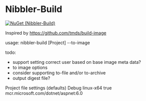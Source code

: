 ﻿# Nibbler-Build

[![NuGet (Nibbler-Build)](https://img.shields.io/nuget/v/Nibbler-Build)](https://www.nuget.org/packages/Nibbler-Build/)

Inspired by https://github.com/tmds/build-image

usage: nibbler-build [Project] --to-image <image>

todo:
- support setting correct user based on base image meta data?
- to image options
- consider supporting to-file and/or to-archive
- output digest file?

Project file settings (defaults)
<NibblerConfiguration>Debug</NibblerConfiguration>
<NibblerRuntime>linux-x64</NibblerRuntime>
<NibblerSelfContained>true</NibblerSelfContained>
<NibblerFromImage>mcr.microsoft.com/dotnet/aspnet:6.0</NibblerFromImage>